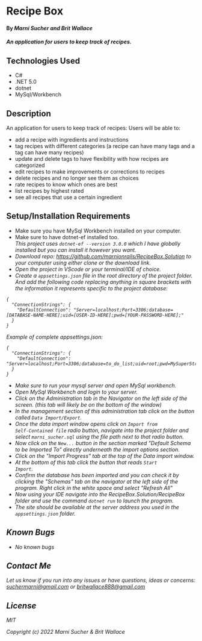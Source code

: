 # Recipe Box

#### By _**Marni Sucher and Brit Wallace**_

#### _An application for users to keep track of recipes._

## Technologies Used

* C#
* .NET 5.0
* dotnet
* MySql/Workbench

## Description

An application for users to keep track of recipes:
Users will be able to:
* add a recipe with ingredients and instructions
* tag recipes with different categories (a recipe can have many tags and a tag can have many recipes)
* update and delete tags to have flexibility with how recipes are categorized
* edit recipes to make improvements or corrections to recipes
* delete recipes and no longer see them as choices
* rate recipes to know which ones are best
* list recipes by highest rated
* see all recipes that use a certain ingredient

## Setup/Installation Requirements

* Make sure you have MySql Workbench installed on your computer.
* Make sure to have dotnet-ef installed too.<br>
<em>This project uses <code>dotnet-ef --version 3.0.0</code> which I have globally installed but you can install it however you want. 
* Download repo: https://github.com/marnionrails/RecipeBox.Solution to your computer using either clone or the download link.
* Open the project in VScode or your terminal/IDE of choice.
* Create a <code>appsettings.json</code> file in the root directory of the project folder. And add the following code replacing anything in square brackets with the information it represents specific to the project database:
```
{
  "ConnectionStrings": {
    "DefaultConnection": "Server=localhost;Port=3306;database=[DATABASE-NAME-HERE];uid=[USER-ID-HERE];pwd=[YOUR-PASSWORD-HERE];"
  }
}

```

Example of complete appsettings.json:
```
{
  "ConnectionStrings": {
    "DefaultConnection": "Server=localhost;Port=3306;database=to_do_list;uid=root;pwd=MySuperStrongPassword;"
  }
}

```
* Make sure to run your mysql server and open MySql workbench.
* Open MySql Workbench and login to your server.
* Click on the Administration tab in the Navigator on the left side of the screen. (this tab will likely be on the bottom of the window)
* In the management section of this administration tab click on the button called <code>Data Import/Export</code>. 
* Once the data import window opens click on <code>Import from Self-Contained file</code> radio button, navigate into the project folder and select <code>marni_sucher.sql</code> using the file path next to that radio button.
* Now click on the <code>New...</code> button in the section marked "Default Schema to be Imported To" directly underneath the import options section.
* Click on the "Import Progress" tab at the top of the Data import window.
* At the bottom of this tab click the button that reads <code>Start Import</code>.
* Confirm the database has been imported and you can check it by clicking the "Schemas" tab on the navigator at the left side of the program. Right click in the white space and select "Refresh All"
* Now using your IDE navigate into the RecipeBox.Solution/RecipeBox folder and use the command <code>dotnet run</code> to launch the program. 
* The site should be available at the server address you used in the <code>appsettings.json</code> folder.


## Known Bugs

* _No known bugs_

## Contact Me

Let us know if you run into any issues or have questions, ideas or concerns:  
suchermarni@gmail.com or britwallace888@gmail.com

## License

_MIT_

Copyright (c) _2022_ _Marni Sucher & Brit Wallace_